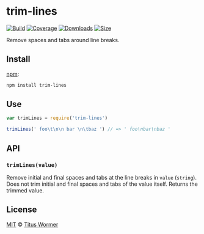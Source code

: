 # trim-lines

[![Build][build-badge]][build]
[![Coverage][coverage-badge]][coverage]
[![Downloads][downloads-badge]][downloads]
[![Size][size-badge]][size]

Remove spaces and tabs around line breaks.

## Install

[npm][]:

```sh
npm install trim-lines
```

## Use

```js
var trimLines = require('trim-lines')

trimLines(' foo\t\n\n bar \n\tbaz ') // => ' foo\nbar\nbaz '
```

## API

### `trimLines(value)`

Remove initial and final spaces and tabs at the line breaks in `value`
(`string`).
Does not trim initial and final spaces and tabs of the value itself.
Returns the trimmed value.

## License

[MIT][license] © [Titus Wormer][author]

<!-- Definitions -->

[build-badge]: https://img.shields.io/travis/wooorm/trim-lines.svg

[build]: https://travis-ci.org/wooorm/trim-lines

[coverage-badge]: https://img.shields.io/codecov/c/github/wooorm/trim-lines.svg

[coverage]: https://codecov.io/github/wooorm/trim-lines

[downloads-badge]: https://img.shields.io/npm/dm/trim-lines.svg

[downloads]: https://www.npmjs.com/package/trim-lines

[size-badge]: https://img.shields.io/bundlephobia/minzip/trim-lines.svg

[size]: https://bundlephobia.com/result?p=trim-lines

[npm]: https://docs.npmjs.com/cli/install

[license]: license

[author]: https://wooorm.com
